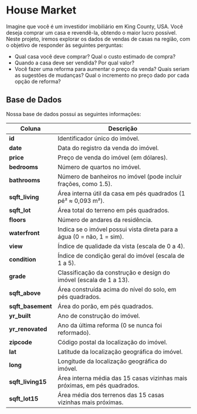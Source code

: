 # House Market

Imagine que você é um investidor imobiliário em King County, USA. Você deseja comprar um casa e revendê-la, obtendo o maior lucro possível. Neste projeto, iremos explorar os dados de vendas de casas na região, com o objetivo de responder às seguintes perguntas:
- Qual casa você deve comprar? Qual o custo estimado de compra?
- Quando a casa deve ser vendida? Por qual valor?
- Você fazer uma reforma para aumentar o preço da venda? Quais seriam as sugestões de mudanças? Qual o incremento no preço dado por cada opção de reforma?

## Base de Dados
Nossa base de dados possui as seguintes informações:

| Coluna             | Descrição                                                                 |
|--------------------|---------------------------------------------------------------------------|
| **id**             | Identificador único do imóvel.                                            |
| **date**           | Data do registro da venda do imóvel.                                      |
| **price**          | Preço de venda do imóvel (em dólares).                                    |
| **bedrooms**       | Número de quartos no imóvel.                                               |
| **bathrooms**      | Número de banheiros no imóvel (pode incluir frações, como 1.5).            |
| **sqft_living**    | Área interna útil da casa em pés quadrados (1 pé² ≈ 0,093 m²).             |
| **sqft_lot**       | Área total do terreno em pés quadrados.                                   |
| **floors**         | Número de andares da residência.                                           |
| **waterfront**     | Indica se o imóvel possui vista direta para a água (0 = não, 1 = sim).     |
| **view**           | Índice de qualidade da vista (escala de 0 a 4).                            |
| **condition**      | Índice de condição geral do imóvel (escala de 1 a 5).                      |
| **grade**          | Classificação da construção e design do imóvel (escala de 1 a 13).         |
| **sqft_above**     | Área construída acima do nível do solo, em pés quadrados.                  |
| **sqft_basement**  | Área do porão, em pés quadrados.                                           |
| **yr_built**       | Ano de construção do imóvel.                                               |
| **yr_renovated**   | Ano da última reforma (0 se nunca foi reformado).                         |
| **zipcode**        | Código postal da localização do imóvel.                                   |
| **lat**            | Latitude da localização geográfica do imóvel.                             |
| **long**           | Longitude da localização geográfica do imóvel.                            |
| **sqft_living15**  | Área interna média das 15 casas vizinhas mais próximas, em pés quadrados. |
| **sqft_lot15**     | Área média dos terrenos das 15 casas vizinhas mais próximas.              |